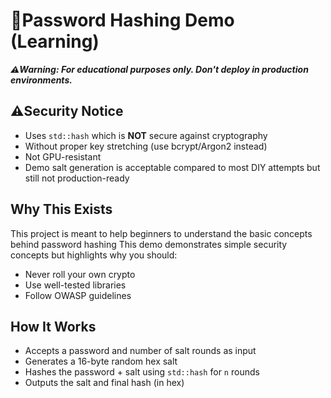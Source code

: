 # 🔐Password Hashing Demo (Learning)

***⚠️Warning: For educational purposes only. Don't deploy in production environments.***

## ⚠️Security Notice
- Uses `std::hash` which is **NOT** secure against cryptography
- Without proper key stretching (use bcrypt/Argon2 instead)
- Not GPU-resistant
- Demo salt generation is acceptable compared to most DIY attempts but still not production-ready


## Why This Exists
This project is meant to help beginners to understand the basic concepts behind password hashing
This demo demonstrates simple security concepts but highlights why you should:
- Never roll your own crypto
- Use well-tested libraries
- Follow OWASP guidelines

## How It Works
- Accepts a password and number of salt rounds as input
- Generates a 16-byte random hex salt
- Hashes the password + salt using `std::hash` for `n` rounds
- Outputs the salt and final hash (in hex)
